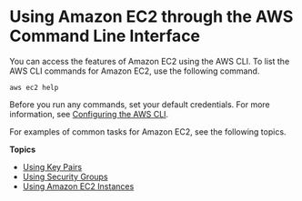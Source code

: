 # Using Amazon EC2 through the AWS Command Line Interface<a name="cli-using-ec2"></a>

You can access the features of Amazon EC2 using the AWS CLI\. To list the AWS CLI commands for Amazon EC2, use the following command\.

```
aws ec2 help
```

Before you run any commands, set your default credentials\. For more information, see [Configuring the AWS CLI](cli-chap-configure.md)\.

For examples of common tasks for Amazon EC2, see the following topics\.

**Topics**
+ [Using Key Pairs](cli-ec2-keypairs.md)
+ [Using Security Groups](cli-ec2-sg.md)
+ [Using Amazon EC2 Instances](cli-ec2-launch.md)